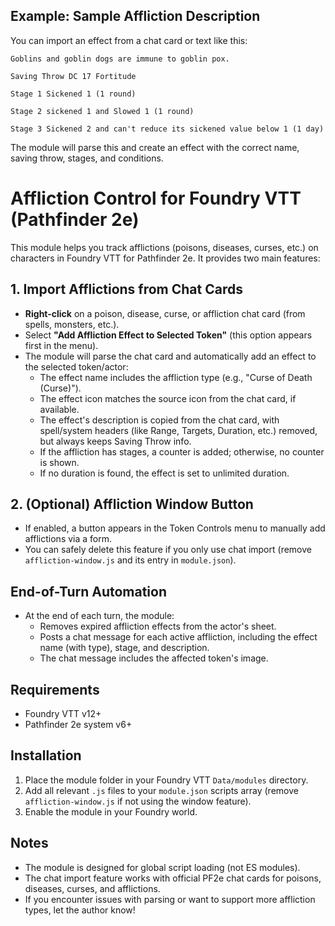 ## Example: Sample Affliction Description

You can import an effect from a chat card or text like this:

```
Goblins and goblin dogs are immune to goblin pox.

Saving Throw DC 17 Fortitude

Stage 1 Sickened 1 (1 round)

Stage 2 sickened 1 and Slowed 1 (1 round)

Stage 3 Sickened 2 and can't reduce its sickened value below 1 (1 day)
```

The module will parse this and create an effect with the correct name, saving throw, stages, and conditions.
# Affliction Control for Foundry VTT (Pathfinder 2e)

This module helps you track afflictions (poisons, diseases, curses, etc.) on characters in Foundry VTT for Pathfinder 2e. It provides two main features:

## 1. Import Afflictions from Chat Cards
- **Right-click** on a poison, disease, curse, or affliction chat card (from spells, monsters, etc.).
- Select **"Add Affliction Effect to Selected Token"** (this option appears first in the menu).
- The module will parse the chat card and automatically add an effect to the selected token/actor:
  - The effect name includes the affliction type (e.g., "Curse of Death (Curse)").
  - The effect icon matches the source icon from the chat card, if available.
  - The effect's description is copied from the chat card, with spell/system headers (like Range, Targets, Duration, etc.) removed, but always keeps Saving Throw info.
  - If the affliction has stages, a counter is added; otherwise, no counter is shown.
  - If no duration is found, the effect is set to unlimited duration.

## 2. (Optional) Affliction Window Button
- If enabled, a button appears in the Token Controls menu to manually add afflictions via a form.
- You can safely delete this feature if you only use chat import (remove `affliction-window.js` and its entry in `module.json`).

## End-of-Turn Automation
- At the end of each turn, the module:
  - Removes expired affliction effects from the actor's sheet.
  - Posts a chat message for each active affliction, including the effect name (with type), stage, and description.
  - The chat message includes the affected token's image.

## Requirements
- Foundry VTT v12+
- Pathfinder 2e system v6+

## Installation
1. Place the module folder in your Foundry VTT `Data/modules` directory.
2. Add all relevant `.js` files to your `module.json` scripts array (remove `affliction-window.js` if not using the window feature).
3. Enable the module in your Foundry world.

## Notes
- The module is designed for global script loading (not ES modules).
- The chat import feature works with official PF2e chat cards for poisons, diseases, curses, and afflictions.
- If you encounter issues with parsing or want to support more affliction types, let the author know!
